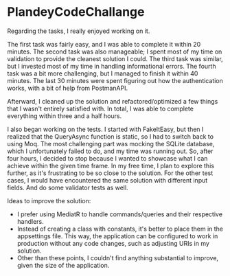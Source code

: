 # PlandeyCodeChallange

Regarding the tasks, I really enjoyed working on it.

The first task was fairly easy, and I was able to complete it within 20 minutes.
The second task was also manageable; I spent most of my time on validation to provide the cleanest solution I could. 
The third task was similar, but I invested most of my time in handling informational errors.
The fourth task was a bit more challenging, but I managed to finish it within 40 minutes. The last 30 minutes were spent figuring out how the authentication works, with a bit of help from PostmanAPI.

Afterward, I cleaned up the solution and refactored/optimized a few things that I wasn't entirely satisfied with. In total, I was able to complete everything within three and a half hours.

I also began working on the tests. I started with FakeItEasy, but then I realized that the QueryAsync function is static, so I had to switch back to using Moq. The most challenging part was mocking the SQLite database, which I unfortunately failed to do, and my time was running out. So, after four hours, I decided to stop because I wanted to showcase what I can achieve within the given time frame. In my free time, I plan to explore this further, as it's frustrating to be so close to the solution. For the other test cases, I would have encountered the same solution with different input fields. And do some validator tests as well.

Ideas to improve the solution:

  - I prefer using MediatR to handle commands/queries and their respective handlers.
  - Instead of creating a class with constants, it's better to place them in the appsettings file. This way, the application       can be configured to work in production without any code changes, such as adjusting URIs in my solution.
  - Other than these points, I couldn't find anything substantial to improve, given the size of the application.
